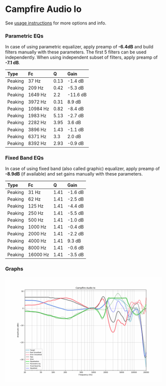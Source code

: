 # Campfire Audio Io
See [usage instructions](https://github.com/jaakkopasanen/AutoEq#usage) for more options and info.

### Parametric EQs
In case of using parametric equalizer, apply preamp of **-6.4dB** and build filters manually
with these parameters. The first 5 filters can be used independently.
When using independent subset of filters, apply preamp of **-7.1 dB**.

| Type    | Fc       |    Q | Gain     |
|:--------|:---------|:-----|:---------|
| Peaking | 37 Hz    | 0.13 | -1.4 dB  |
| Peaking | 209 Hz   | 0.42 | -5.3 dB  |
| Peaking | 1649 Hz  | 2.2  | -11.6 dB |
| Peaking | 3972 Hz  | 0.31 | 8.9 dB   |
| Peaking | 10984 Hz | 0.82 | -8.4 dB  |
| Peaking | 1983 Hz  | 5.13 | -2.7 dB  |
| Peaking | 2282 Hz  | 3.95 | 3.6 dB   |
| Peaking | 3896 Hz  | 1.43 | -1.1 dB  |
| Peaking | 6371 Hz  | 3.3  | 2.0 dB   |
| Peaking | 8392 Hz  | 2.93 | -0.9 dB  |

### Fixed Band EQs
In case of using fixed band (also called graphic) equalizer, apply preamp of **-8.9dB**
(if available) and set gains manually with these parameters.

| Type    | Fc       |    Q | Gain    |
|:--------|:---------|:-----|:--------|
| Peaking | 31 Hz    | 1.41 | -1.6 dB |
| Peaking | 62 Hz    | 1.41 | -2.5 dB |
| Peaking | 125 Hz   | 1.41 | -4.4 dB |
| Peaking | 250 Hz   | 1.41 | -5.5 dB |
| Peaking | 500 Hz   | 1.41 | -1.0 dB |
| Peaking | 1000 Hz  | 1.41 | -0.4 dB |
| Peaking | 2000 Hz  | 1.41 | -2.2 dB |
| Peaking | 4000 Hz  | 1.41 | 9.3 dB  |
| Peaking | 8000 Hz  | 1.41 | -0.6 dB |
| Peaking | 16000 Hz | 1.41 | -3.5 dB |

### Graphs
![](./Campfire%20Audio%20Io.png)